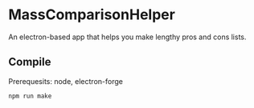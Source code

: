 # MassComparisonHelper
An electron-based app that helps you make lengthy pros and cons lists.

## Compile
Prerequesits: node, electron-forge

`npm run make`
